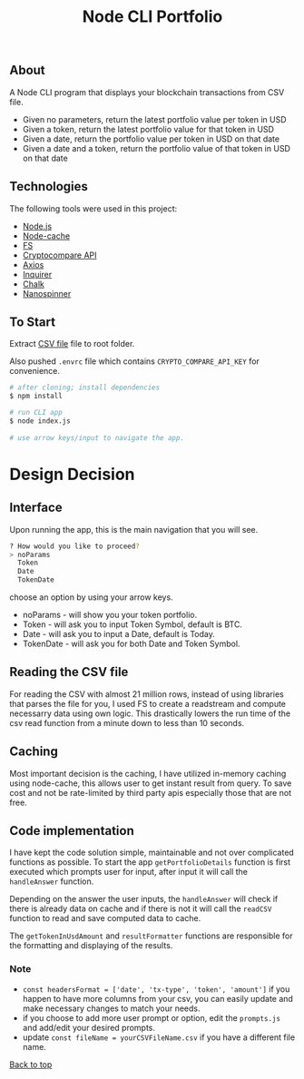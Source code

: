  
<h1 align="center">Node CLI Portfolio</h1>
  
<br>

## About ##

A Node CLI program that displays your blockchain transactions from CSV file.

 - Given no parameters, return the latest portfolio value per token in USD
 - Given a token, return the latest portfolio value for that token in USD
 - Given a date, return the portfolio value per token in USD on that date
 - Given a date and a token, return the portfolio value of that token in USD on that date

## Technologies ##

The following tools were used in this project:

- [Node.js](https://nodejs.org/en/)
- [Node-cache](https://www.npmjs.com/package/node-cache)
- [FS](https://nodejs.org/api/fs.html)
- [Cryptocompare API](https://min-api.cryptocompare.com/)
- [Axios](https://www.npmjs.com/package/axios)
- [Inquirer](https://www.npmjs.com/package/inquirer)
- [Chalk](https://www.npmjs.com/package/chalk)
- [Nanospinner](https://www.npmjs.com/package/nanospinner)

## To Start ##

Extract [CSV file](https://s3-ap-southeast-1.amazonaws.com/static.propine.com/transactions.csv.zip) file to root folder.

Also pushed `.envrc` file which contains `CRYPTO_COMPARE_API_KEY` for convenience.
```bash
# after cloning; install dependencies
$ npm install

# run CLI app
$ node index.js
 
# use arrow keys/input to navigate the app.
```


# Design Decision #

## Interface ##
Upon running the app, this is the main navigation that you will see.
```bash
? How would you like to proceed?
> noParams
  Token
  Date
  TokenDate
```
choose an option by using your arrow keys.
  - noParams - will show you your token portfolio.
  - Token - will ask you to input Token Symbol, default is BTC.
  - Date - will ask you to input a Date, default is Today.
  - TokenDate - will ask you for both Date and Token Symbol.

## Reading the CSV file ##
For reading the CSV with almost 21 million rows, instead of using libraries that parses the file for you, I used FS to create a readstream and compute necessarry data using own logic. This drastically lowers the run time of the csv read function from a minute down to less than 10 seconds.
## Caching ##
Most important decision is the caching, I have utilized in-memory caching using node-cache, this allows user to get instant result from query. To save cost and not be rate-limited by third party apis especially those that are not free.
## Code implementation ##
I have kept the code solution simple, maintainable and not over complicated functions as possible. To start the app `getPortfolioDetails` function is first executed which prompts user for input, after input it will call the `handleAnswer` function.

Depending on the answer the user inputs, the `handleAnswer` will check if there is already data on cache and if there is not it will call the `readCSV` function to read and save computed data to cache.

The `getTokenInUsdAmount` and `resultFormatter` functions are responsible for the formatting and displaying of the results.

### Note ###

 - ```const headersFormat = ['date', 'tx-type', 'token', 'amount']``` if you happen to have more columns from your csv, you can easily update and make necessary changes to match your needs.
 - if you choose to add more user prompt or option, edit the `prompts.js` and add/edit your desired prompts.
 - update `const fileName = yourCSVFileName.csv` if you have a different file name. 

<a href="#top">Back to top</a>
